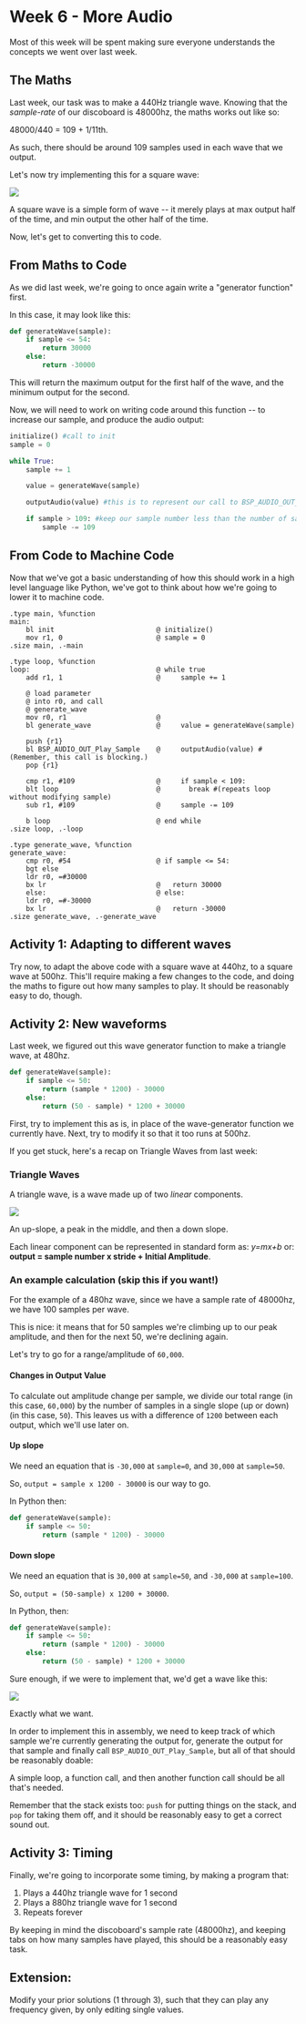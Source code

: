 # Week 6 - More Audio

Most of this week will be spent making sure everyone understands the concepts we went over last week.

## The Maths

Last week, our task was to make a 440Hz triangle wave. Knowing that the *sample-rate* of our discoboard is 48000hz, the maths works out like so:

48000/440 = 109 + 1/11th.

As such, there should be around 109 samples used in each wave that we output.

Let's now try implementing this for a square wave:

![](images/squarewave.png)

A square wave is a simple form of wave -- it merely plays at max output half of the time, and min output the other half of the time.

Now, let's get to converting this to code.

## From Maths to Code

As we did last week, we're going to once again write a "generator function" first.

In this case, it may look like this:

```py
def generateWave(sample):
    if sample <= 54:
        return 30000
    else:
        return -30000
```

This will return the maximum output for the first half of the wave, and the minimum output for the second.

Now, we will need to work on writing code around this function -- to increase our sample, and produce the audio output:

```py
initialize() #call to init
sample = 0

while True:
    sample += 1

    value = generateWave(sample)

    outputAudio(value) #this is to represent our call to BSP_AUDIO_OUT_Play_Sample

    if sample > 109: #keep our sample number less than the number of samples in the wave
        sample -= 109
```

## From Code to Machine Code

Now that we've got a basic understanding of how this should work in a high level language like Python, we've got to think about how we're going to lower it to machine code.

```armasm
.type main, %function
main:
    bl init                         @ initialize()
    mov r1, 0                       @ sample = 0
.size main, .-main

.type loop, %function
loop:                               @ while true
    add r1, 1                       @     sample += 1
    
    @ load parameter
    @ into r0, and call
    @ generate_wave
    mov r0, r1                      @     
    bl generate_wave                @     value = generateWave(sample)

    push {r1}
    bl BSP_AUDIO_OUT_Play_Sample    @     outputAudio(value) #(Remember, this call is blocking.)
    pop {r1}

    cmp r1, #109                    @     if sample < 109:
    blt loop                        @       break #(repeats loop without modifying sample)
    sub r1, #109                    @     sample -= 109

    b loop                          @ end while
.size loop, .-loop

.type generate_wave, %function
generate_wave:
    cmp r0, #54                     @ if sample <= 54:
    bgt else
    ldr r0, =#30000
    bx lr                           @   return 30000
    else:                           @ else:
    ldr r0, =#-30000                
    bx lr                           @   return -30000
.size generate_wave, .-generate_wave
```

## Activity 1: Adapting to different waves

Try now, to adapt the above code with a square wave at 440hz, to a square wave at 500hz. This'll require making a few changes to the code, and doing the maths to figure out how many samples to play. It should be reasonably easy to do, though.

## Activity 2: New waveforms

Last week, we figured out this wave generator function to make a triangle wave, at 480hz.

```py
def generateWave(sample):
    if sample <= 50:
        return (sample * 1200) - 30000
    else:
        return (50 - sample) * 1200 + 30000
```

First, try to implement this as is, in place of the wave-generator function we currently have. Next, try to modify it so that it too runs at 500hz.

If you get stuck, here's a recap on Triangle Waves from last week:

### Triangle Waves

A triangle wave, is a wave made up of two *linear* components.

![](images/trianglewave.png)

An up-slope, a peak in the middle, and then a down slope.

Each linear component can be represented in standard form as: *y=mx+b* or: __output = sample number x stride + Initial Amplitude__.

### An example calculation (skip this if you want!)

For the example of a 480hz wave, since we have a sample rate of 48000hz, we have 100 samples per wave.

This is nice: it means that for 50 samples we're climbing up to our peak amplitude, and then for the next 50, we're declining again.

Let's try to go for a range/amplitude of `60,000`.

#### Changes in Output Value

To calculate out amplitude change per sample, we divide our total range (in this case, `60,000`) by the number of samples in a single slope (up or down) (in this case, `50`). This leaves us with a difference of `1200` between each output, which we'll use later on.

#### Up slope

We need an equation that is `-30,000` at `sample=0`, and `30,000` at `sample=50`.

So, `output = sample x 1200 - 30000` is our way to go.

In Python then:

```py
def generateWave(sample):
    if sample <= 50:
        return (sample * 1200) - 30000
```

#### Down slope

We need an equation that is `30,000` at `sample=50`, and `-30,000` at `sample=100`.

So, `output = (50-sample) x 1200 + 30000`.

In Python, then:

```py
def generateWave(sample):
    if sample <= 50:
        return (sample * 1200) - 30000
    else:
        return (50 - sample) * 1200 + 30000
```

Sure enough, if we were to implement that, we'd get a wave like this:

![](images/wave.png)

Exactly what we want.

In order to implement this in assembly, we need to keep track of which sample we're currently generating the output for, generate the output for that sample and finally call `BSP_AUDIO_OUT_Play_Sample`, but all of that should be reasonably doable:

A simple loop, a function call, and then another function call should be all that's needed.

Remember that the stack exists too: `push` for putting things on the stack, and `pop` for taking them off, and it should be reasonably easy to get a correct sound out.

## Activity 3: Timing
Finally, we're going to incorporate some timing, by making a program that:

1. Plays a 440hz triangle wave for 1 second
1. Plays a 880hz triangle wave for 1 second
1. Repeats forever

By keeping in mind the discoboard's sample rate (48000hz), and keeping tabs on how many samples have played, this should be a reasonably easy task.

## Extension:
Modify your prior solutions (1 through 3), such that they can play any frequency given, by only editing single values.